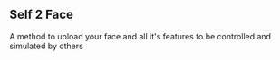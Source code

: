 ## Self 2 Face

A method to upload your face and all it's features to be controlled and simulated by others

